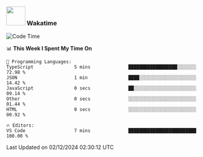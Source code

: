 ### <img src="https://media.giphy.com/media/VgCDAzcKvsR6OM0uWg/giphy.gif" width="50"> Wakatime

  <!--START_SECTION:waka-->
![Code Time](http://img.shields.io/badge/Code%20Time-1%2C463%20hrs%2036%20mins-blue)

📊 **This Week I Spent My Time On** 

```text
💬 Programming Languages: 
TypeScript               5 mins              ██████████████████░░░░░░░   72.98 % 
JSON                     1 min               ████░░░░░░░░░░░░░░░░░░░░░   14.42 % 
JavaScript               0 secs              ██░░░░░░░░░░░░░░░░░░░░░░░   09.14 % 
Other                    0 secs              ░░░░░░░░░░░░░░░░░░░░░░░░░   01.44 % 
HTML                     0 secs              ░░░░░░░░░░░░░░░░░░░░░░░░░   00.92 % 

🔥 Editors: 
VS Code                  7 mins              █████████████████████████   100.00 % 
```


 Last Updated on 02/12/2024 02:30:12 UTC
<!--END_SECTION:waka-->
